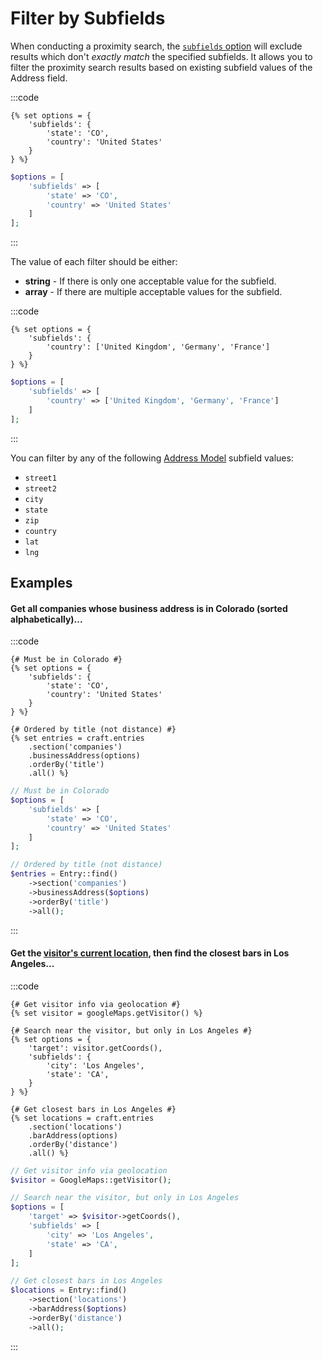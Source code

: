 # Filter by Subfields

When conducting a proximity search, the [`subfields` option](/proximity-search/options/#subfields) will exclude results which don't _exactly match_ the specified subfields. It allows you to filter the proximity search results based on existing subfield values of the Address field.

:::code
```twig
{% set options = {
    'subfields': {
        'state': 'CO',
        'country': 'United States'
    }
} %}
```
```php
$options = [
    'subfields' => [
        'state' => 'CO',
        'country' => 'United States'
    ]
];
```
:::

The value of each filter should be either:

 - **string** - If there is only one acceptable value for the subfield.
 - **array** - If there are multiple acceptable values for the subfield.

:::code
```twig
{% set options = {
    'subfields': {
        'country': ['United Kingdom', 'Germany', 'France']
    }
} %}
```
```php
$options = [
    'subfields' => [
        'country' => ['United Kingdom', 'Germany', 'France']
    ]
];
```
:::

You can filter by any of the following [Address Model](/models/address-model/) subfield values:
 
 - `street1`
 - `street2`
 - `city`
 - `state`
 - `zip`
 - `country`
 - `lat`
 - `lng`

## Examples

#### Get all companies whose business address is in Colorado (sorted alphabetically)...

:::code
```twig
{# Must be in Colorado #}
{% set options = {
    'subfields': {
        'state': 'CO',
        'country': 'United States'
    }
} %}

{# Ordered by title (not distance) #}
{% set entries = craft.entries
    .section('companies')
    .businessAddress(options)
    .orderBy('title')
    .all() %}
```
```php
// Must be in Colorado
$options = [
    'subfields' => [
        'state' => 'CO',
        'country' => 'United States'
    ]
];

// Ordered by title (not distance)
$entries = Entry::find()
    ->section('companies')
    ->businessAddress($options)
    ->orderBy('title')
    ->all();
```
:::

#### Get the [visitor's current location](/geolocation/), then find the closest bars in Los Angeles...

:::code
```twig
{# Get visitor info via geolocation #}
{% set visitor = googleMaps.getVisitor() %}

{# Search near the visitor, but only in Los Angeles #}
{% set options = {
    'target': visitor.getCoords(),
    'subfields': {
        'city': 'Los Angeles',
        'state': 'CA',
    }
} %}

{# Get closest bars in Los Angeles #}
{% set locations = craft.entries
    .section('locations')
    .barAddress(options)
    .orderBy('distance')
    .all() %}
```
```php
// Get visitor info via geolocation
$visitor = GoogleMaps::getVisitor();

// Search near the visitor, but only in Los Angeles
$options = [
    'target' => $visitor->getCoords(),
    'subfields' => [
        'city' => 'Los Angeles',
        'state' => 'CA',
    ]
];

// Get closest bars in Los Angeles
$locations = Entry::find()
    ->section('locations')
    ->barAddress($options)
    ->orderBy('distance')
    ->all();
```
:::
